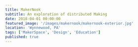 ```yaml
---
title: MakerNook
subtitle: An exploration of distributed Making
date: 2018-04-01 00:00:00
featured_image: '/images/makernook/makernook-exterior.jpg'
location: 'Wynnewood, PA'
tags: ['MakerSpace', 'Design', 'Education']
published: true
---
```

